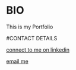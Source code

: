 # BIO
This is my Portfolio



#CONTACT DETAILS  

[connect to me on linkedin](https://www.linkedin.com/in/titus-fadayini-1b75a2176/)  

[email me](mailto:fiyinfadayini@gmail.com)
